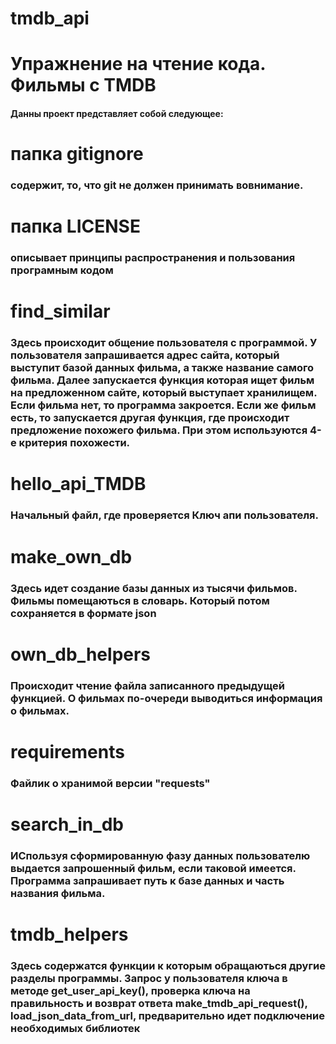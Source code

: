 # tmdb_api
# Упражнение на чтение кода. Фильмы с TMDB
#### Данны проект представляет собой следующее:
# папка gitignore 
### содержит, то, что git не должен принимать вовнимание.
# папка LICENSE
### описывает принципы распространения и пользования програмным кодом
# find_similar
### Здесь происходит общение  пользователя с программой. У пользователя запрашивается адрес сайта, который выступит базой данных фильма, а также название самого фильма. Далее запускается функция которая ищет фильм на предложенном сайте, который выступает хранилищем. Если фильма нет, то программа закроется. Если же фильм есть, то запускается другая функция, где происходит предложение похожего фильма. При этом используются 4-е критерия похожести.  
# hello_api_TMDB
### Начальный файл, где проверяется Ключ апи пользователя.
# make_own_db
### Здесь идет создание базы данных из тысячи фильмов. Фильмы помещаються в словарь. Который потом сохраняется в формате json
# own_db_helpers
### Происходит чтение файла записанного предыдущей функцией. О фильмах по-очереди выводиться информация о фильмах.
# requirements
### Файлик о хранимой версии "requests"
# search_in_db
### ИСпользуя сформированную фазу данных пользователю выдается запрошенный фильм, если таковой имеется. Программа запрашивает путь к базе данных и часть названия фильма. 
# tmdb_helpers
### Здесь содержатся функции к которым обращаються другие разделы программы. Запрос у пользователя ключа в методе get_user_api_key(), проверка ключа на правильность и возврат ответа make_tmdb_api_request(), load_json_data_from_url, предварительно идет подключение необходимых библиотек


